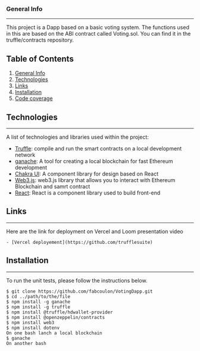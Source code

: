 ### General Info
***
This project is a Dapp based on a basic voting system. The functions used in this are based on the ABI contract called Voting.sol.
You can find it in the truffle/contracts repository.

## Table of Contents
1. [General Info](#general-info)
2. [Technologies](#technologies)
3. [Links](#links)
4. [Installation](#installation)
5. [Code coverage](#code-coverage)

## Technologies
***
A list of technologies and libraries used within the project:
- [Truffle](https://github.com/trufflesuite): compile and run the smart contracts on a local development network
- [ganache](https://github.com/trufflesuite/ganache): A tool for creating a local blockchain for fast Ethereum development
- [Chakra UI](https://chakra-ui.com/): A component library for design based on React
- [Web3.js](https://web3js.readthedocs.io/en/v1.8.2/): web3.js library that allows you to interact with Ethereum Blockchain and samrt contract
- [React](https://react.dev/): React is a component library used to build front-end

## Links
***
Here are the link for deployment on Vercel and Loom presentation video

```
- [Vercel deployement](https://github.com/trufflesuite)

```

## Installation
***
To run the unit tests, please follow the instructions below. 
```
$ git clone https://github.com/fabcoulon/VotingDapp.git
$ cd ../path/to/the/file
$ npm install -g ganache 
$ npm install -g truffle
$ npm install @truffle/hdwallet-provider  
$ npm install @openzeppelin/contracts
$ npm install web3
$ npm install dotenv
On one bash lanch a local blockchain
$ ganache
On another bash

```